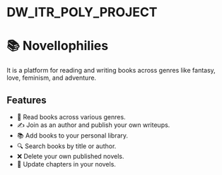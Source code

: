 # DW_ITR_POLY_PROJECT
# 📚 Novellophilies

It is a platform for reading and writing books across genres like fantasy, love, feminism, and adventure.

## Features

- 📖 Read books across various genres.  
- ✍️ Join as an author and publish your own writeups.  
- 📚 Add books to your personal library.  
- 🔍 Search books by title or author.  
- ❌ Delete your own published novels. 
- 📝 Update chapters in your novels.  

